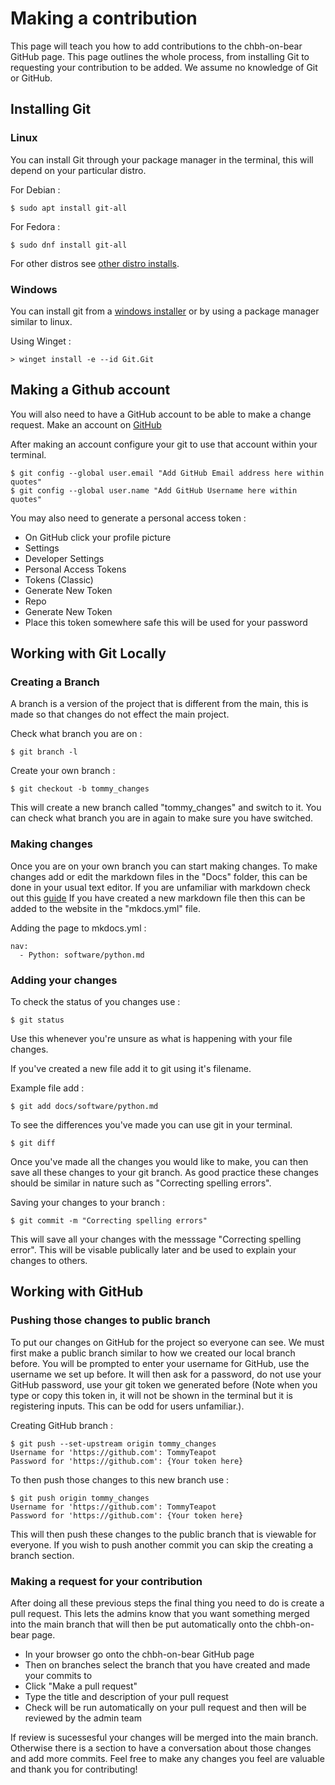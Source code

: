 # Making a contribution

This page will teach you how to add contributions to the chbh-on-bear GitHub page. This page outlines the whole process, from installing Git to requesting your contribution to be added. We assume no knowledge of Git or GitHub.

## Installing Git

### Linux

You can install Git through your package manager in the terminal, this will depend on your particular distro.

For Debian : 

```shell
$ sudo apt install git-all
```

For Fedora :

```shell
$ sudo dnf install git-all
```

For other distros see [other distro installs](https://git-scm.com/download/linux).

### Windows

You can install git from a [windows installer](https://git-scm.com/download/win) or by using a package manager similar to linux.

Using Winget :

```shell
> winget install -e --id Git.Git
```

## Making a Github account

You will also need to have a GitHub account to be able to make a change request. Make an account on [GitHub](https://github.com/)

After making an account configure your git to use that account within your terminal.

```shell
$ git config --global user.email "Add GitHub Email address here within quotes"
$ git config --global user.name "Add GitHub Username here within quotes"
```

You may also need to generate a personal access token :

 - On GitHub click your profile picture
 - Settings
 - Developer Settings
 - Personal Access Tokens 
 - Tokens (Classic)
 - Generate New Token
 - Repo
 - Generate New Token
 - Place this token somewhere safe this will be used for your password

## Working with Git Locally

### Creating a Branch

A branch is a version of the project that is different from the main, this is made so that changes do not effect the main project.

Check what branch you are on :

```shell
$ git branch -l
```

Create your own branch :

```shell
$ git checkout -b tommy_changes
```

This will create a new branch called "tommy_changes" and switch to it. You can check what branch you are in again to make sure you have switched. 

### Making changes

Once you are on your own branch you can start making changes. To make changes add or edit the markdown files in the "Docs" folder, this can be done in your usual text editor. If you are unfamiliar with markdown check out this [guide](https://www.markdownguide.org/cheat-sheet) If you have created a new markdown file then this can be added to the website in the "mkdocs.yml" file.

Adding the page to mkdocs.yml : 

```shell
nav:
  - Python: software/python.md
```

### Adding your changes

To check the status of you changes use : 

```shell
$ git status
```

Use this whenever you're unsure as what is happening with your file changes.

If you've created a new file add it to git using it's filename.

Example file add :

```shell
$ git add docs/software/python.md
```

To see the differences you've made you can use git in your terminal.

```shell
$ git diff
```

Once you've made all the changes you would like to make, you can then save all these changes to your git branch. As good practice these changes should be similar in nature such as "Correcting spelling errors". 

Saving your changes to your branch :

```shell
$ git commit -m "Correcting spelling errors"
```
This will save all your changes with the messsage "Correcting spelling error". This will be visable publically later and be used to explain your changes to others. 

## Working with GitHub

### Pushing those changes to public branch

To put our changes on GitHub for the project so everyone can see. We must first make a public branch similar to how we created our local branch before. You will be prompted to enter your username for GitHub, use the username we set up before. It will then ask for a password, do not use your GitHub password, use your git token we generated before (Note when you type or copy this token in, it will not be shown in the terminal but it is registering inputs. This can be odd for users unfamiliar.). 

Creating GitHub branch : 

```shell
$ git push --set-upstream origin tommy_changes
Username for 'https://github.com': TommyTeapot
Password for 'https://github.com': {Your token here}
```

To then push those changes to this new branch use : 

```shell
$ git push origin tommy_changes
Username for 'https://github.com': TommyTeapot
Password for 'https://github.com': {Your token here}
```

This will then push these changes to the public branch that is viewable for everyone. If you wish to push another commit you can skip the creating a branch section.

### Making a request for your contribution
After doing all these previous steps the final thing you need to do is create a pull request. This lets the admins know that you want something merged into the main branch that will then be put automatically onto the chbh-on-bear page. 

 - In your browser go onto the chbh-on-bear GitHub page
 - Then on branches select the branch that you have created and made your commits to
 - Click "Make a pull request"
 - Type the title and description of your pull request
 - Check will be run automatically on your pull request and then will be reviewed by the admin team

If review is sucessesful your changes will be merged into the main branch. Otherwise there is a section to have a conversation about those changes and add more commits. Feel free to make any changes you feel are valuable and thank you for contributing!
